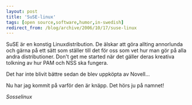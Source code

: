 ```yaml
---
layout: post
title: 'SuSE-linux'
tags: [open source,software,humor,in-swedish]
redirect_from: /blog/archive/2006/10/17/suse-linux
---
```


SuSE är en konstig Linuxdistribution. De älskar att göra allting
annorlunda och gärna på ett sätt som ställer till det för oss som vet
hur man gör på alla andra distributioner. Don't get me started när det
gäller deras kreativa tolkning av hur PAM och NSS ska fungera.

Det har inte blivit bättre sedan de blev uppköpta av Novell...

Nu har jag kommit på varför den är knäpp. Det hörs ju på namnet!

*Sosselinux*

